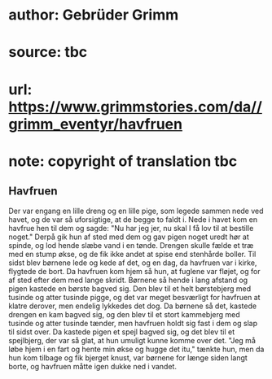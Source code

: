 # author: Gebrüder Grimm
# source: tbc
# url: https://www.grimmstories.com/da//grimm_eventyr/havfruen
# note: copyright of translation tbc

## Havfruen 

Der var engang en lille dreng og en lille pige, som legede sammen nede
ved havet, og de var så uforsigtige, at de begge to faldt i. Nede i
havet kom en havfrue hen til dem og sagde: "Nu har jeg jer, nu skal I
få lov til at bestille noget." Derpå gik hun af sted med dem og gav
pigen noget uredt hør at spinde, og lod hende slæbe vand i en tønde.
Drengen skulle fælde et træ med en stump økse, og de fik ikke andet at
spise end stenhårde boller. Til sidst blev børnene lede og kede af det,
og en dag, da havfruen var i kirke, flygtede de bort. Da havfruen kom
hjem så hun, at fuglene var fløjet, og for af sted efter dem med lange
skridt. Børnene så hende i lang afstand og pigen kastede en børste
bagved sig. Den blev til et helt børstebjerg med tusinde og atter
tusinde pigge, og det var meget besværligt for havfruen at klatre
derover, men endelig lykkedes det dog. Da børnene så det, kastede
drengen en kam bagved sig, og den blev til et stort kammebjerg med
tusinde og atter tusinde tænder, men havfruen holdt sig fast i dem og
slap til sidst over. Da kastede pigen et spejl bagved sig, og det blev
til et spejlbjerg, der var så glat, at hun umuligt kunne komme over det.
"Jeg må løbe hjem i en fart og hente min økse og hugge det itu,"
tænkte hun, men da hun kom tilbage og fik bjerget knust, var børnene for
længe siden langt borte, og havfruen måtte igen dukke ned i vandet.
